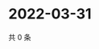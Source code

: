 # 2022-03-31

共 0 条

<!-- BEGIN WEIBO -->
<!-- 最后更新时间 Thu Mar 31 2022 00:15:33 GMT+0800 (China Standard Time) -->

<!-- END WEIBO -->

